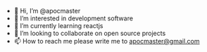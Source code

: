 - 👋 Hi, I’m @apocmaster
- 👀 I’m interested in development software
- 🌱 I’m currently learning reactjs
- 💞️ I’m looking to collaborate on open source projects
- 📫 How to reach me please write me to apocmaster@gmail.com

<!---
apocmaster/apocmaster is a ✨ special ✨ repository because its `README.md` (this file) appears on your GitHub profile.
You can click the Preview link to take a look at your changes.
--->

